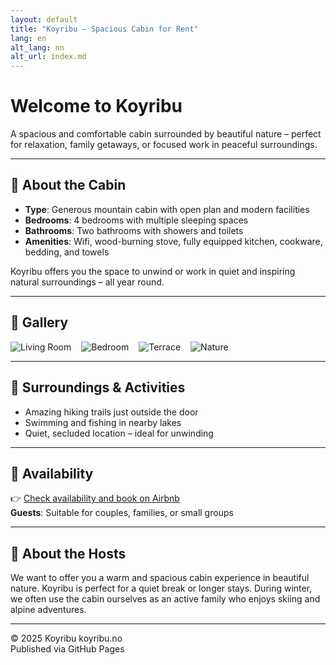 ```yaml
---
layout: default
title: "Koyribu – Spacious Cabin for Rent"
lang: en
alt_lang: nn
alt_url: index.md
---
```


# Welcome to **Koyribu**

A spacious and comfortable cabin surrounded by beautiful nature – perfect for relaxation, family getaways, or focused work in peaceful surroundings.

---

## 🏡 About the Cabin
- **Type**: Generous mountain cabin with open plan and modern facilities  
- **Bedrooms**: 4 bedrooms with multiple sleeping spaces  
- **Bathrooms**: Two bathrooms with showers and toilets  
- **Amenities**: Wifi, wood-burning stove, fully equipped kitchen, cookware, bedding, and towels  

Koyribu offers you the space to unwind or work in quiet and inspiring natural surroundings – all year round.

---

## 📸 Gallery
<div style="display:flex; gap:1rem; flex-wrap:wrap;">
  <img src="https://via.placeholder.com/300x200?text=Living+Room" alt="Living Room" style="max-width:100%;height:auto;">
  <img src="https://via.placeholder.com/300x200?text=Bedroom" alt="Bedroom" style="max-width:100%;height:auto;">
  <img src="https://via.placeholder.com/300x200?text=Terrace" alt="Terrace" style="max-width:100%;height:auto;">
  <img src="https://via.placeholder.com/300x200?text=Nature" alt="Nature" style="max-width:100%;height:auto;">
</div>

---

## 🌲 Surroundings & Activities
- Amazing hiking trails just outside the door  
- Swimming and fishing in nearby lakes  
- Quiet, secluded location – ideal for unwinding  

---

## 📅 Availability
 👉 [Check availability and book on Airbnb](https://www.airbnb.com/rooms/902164708584277005)  
**Guests**: Suitable for couples, families, or small groups  

---

## 💬 About the Hosts
We want to offer you a warm and spacious cabin experience in beautiful nature. Koyribu is perfect for a quiet break or longer stays. During winter, we often use the cabin ourselves as an active family who enjoys skiing and alpine adventures.

---

© 2025 Koyribu koyribu.no  
Published via GitHub Pages
